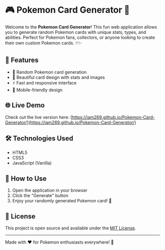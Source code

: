 # 🎮 Pokemon Card Generator 🌟

Welcome to the **Pokemon Card Generator**! This fun web application allows you to generate random Pokemon cards with unique stats, types, and abilities. Perfect for Pokemon fans, collectors, or anyone looking to create their own custom Pokemon cards. 🃏✨

## 🚀 Features
- 🎲 Random Pokemon card generation
- 🎨 Beautiful card design with stats and images
- ⚡ Fast and responsive interface
- 📱 Mobile-friendly design

## 🌐 Live Demo
Check out the live version here: [https://iam269.github.io/Pokemon-Card-Generator/](https://iam269.github.io/Pokemon-Card-Generator/)

## 🛠️ Technologies Used
- HTML5
- CSS3
- JavaScript (Vanilla)

## 🎯 How to Use
1. Open the application in your browser
2. Click the "Generate" button
3. Enjoy your randomly generated Pokemon card! 🎉

## 📝 License
This project is open source and available under the [MIT License](LICENSE).

---

Made with ❤️ for Pokemon enthusiasts everywhere! 🐾